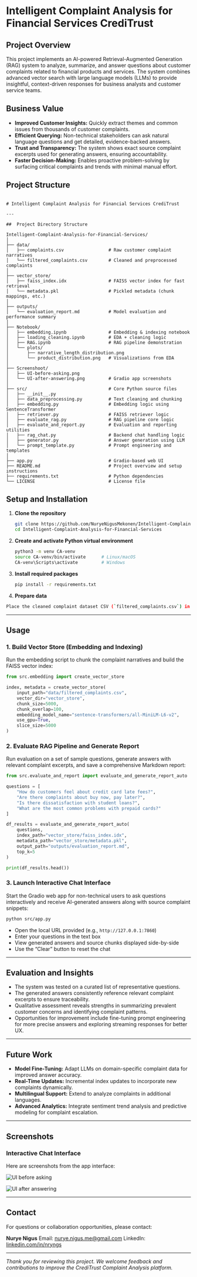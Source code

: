 # Intelligent Complaint Analysis for Financial Services CrediTrust

## Project Overview

This project implements an AI-powered Retrieval-Augmented Generation (RAG) system to analyze, summarize, and answer questions about customer complaints related to financial products and services. The system combines advanced vector search with large language models (LLMs) to provide insightful, context-driven responses for business analysts and customer service teams.



## Business Value

- **Improved Customer Insights:** Quickly extract themes and common issues from thousands of customer complaints.  
- **Efficient Querying:** Non-technical stakeholders can ask natural language questions and get detailed, evidence-backed answers.  
- **Trust and Transparency:** The system shows exact source complaint excerpts used for generating answers, ensuring accountability.  
- **Faster Decision-Making:** Enables proactive problem-solving by surfacing critical complaints and trends with minimal manual effort.



## Project Structure

```

# Intelligent Complaint Analysis for Financial Services CrediTrust

---

##  Project Directory Structure

Intelligent-Complaint-Analysis-for-Financial-Services/
│
├── data/  
│   ├── complaints.csv                 # Raw customer complaint narratives
│   └── filtered_complaints.csv        # Cleaned and preprocessed complaints
│
├── vector_store/
│   ├── faiss_index.idx                # FAISS vector index for fast retrieval
│   └── metadata.pkl                   # Pickled metadata (chunk mappings, etc.)
│
├── outputs/
│   └── evaluation_report.md           # Model evaluation and performance summary
│
├── Notebook/
│   ├── embedding.ipynb                # Embedding & indexing notebook
│   ├── loading_cleaning.ipynb         # EDA + cleaning logic
│   ├── RAG.ipynb                      # RAG pipeline demonstration
│   └── plots/
│       ├── narrative_length_distribution.png
│       └── product_distribution.png   # Visualizations from EDA
│
├── Screenshoot/
│   ├── UI-before-asking.png
│   └── UI-after-answering.png         # Gradio app screenshots
│
├── src/                               # Core Python source files
│   ├── __init__.py
│   ├── data_preprocessing.py          # Text cleaning and chunking
│   ├── embedding.py                   # Embedding logic using SentenceTransformer
│   ├── retriever.py                   # FAISS retriever logic
│   ├── evaluate_rag.py                # RAG pipeline core logic
│   ├── evaluate_and_report.py         # Evaluation and reporting utilities
│   ├── rag_chat.py                    # Backend chat handling logic
│   ├── generator.py                   # Answer generation using LLM
│   └── prompt_template.py             # Prompt engineering and templates
│
├── app.py                             # Gradio-based web UI
├── README.md                          # Project overview and setup instructions
├── requirements.txt                   # Python dependencies
└── LICENSE                            # License file

```

## Setup and Installation

1. **Clone the repository**

   ```bash
   git clone https://github.com/NuryeNigusMekonen/Intelligent-Complaint-Analysis-for-Financial-Services.git
   cd Intelligent-Complaint-Analysis-for-Financial-Services
   ```

2. **Create and activate Python virtual environment**

   ```bash
   python3 -m venv CA-venv
   source CA-venv/bin/activate      # Linux/macOS
   CA-venv\Scripts\activate         # Windows
   ```

3. **Install required packages**

   ```bash
   pip install -r requirements.txt
   ```

4. **Prepare data**
 
 ```bash
Place the cleaned complaint dataset CSV (`filtered_complaints.csv`) in the `data/` folder.
```
---

## Usage

### 1. Build Vector Store (Embedding and Indexing)

Run the embedding script to chunk the complaint narratives and build the FAISS vector index:

```python
from src.embedding import create_vector_store

index, metadata = create_vector_store(
    input_path="data/filtered_complaints.csv",
    vector_dir="vector_store",
    chunk_size=5000,
    chunk_overlap=100,
    embedding_model_name="sentence-transformers/all-MiniLM-L6-v2",
    use_gpu=True,
    slice_size=5000
)
```

### 2. Evaluate RAG Pipeline and Generate Report

Run evaluation on a set of sample questions, generate answers with relevant complaint excerpts, and save a comprehensive Markdown report:

```python
from src.evaluate_and_report import evaluate_and_generate_report_auto

questions = [
    "How do customers feel about credit card late fees?",
    "Are there complaints about buy now, pay later?",
    "Is there dissatisfaction with student loans?",
    "What are the most common problems with prepaid cards?"
]

df_results = evaluate_and_generate_report_auto(
    questions,
    index_path="vector_store/faiss_index.idx",
    metadata_path="vector_store/metadata.pkl",
    output_path="outputs/evaluation_report.md",
    top_k=5
)

print(df_results.head())
```

### 3. Launch Interactive Chat Interface

Start the Gradio web app for non-technical users to ask questions interactively and receive AI-generated answers along with source complaint snippets:

```bash
python src/app.py
```

* Open the local URL provided (e.g., `http://127.0.0.1:7860`)
* Enter your questions in the text box
* View generated answers and source chunks displayed side-by-side
* Use the “Clear” button to reset the chat

---

## Evaluation and Insights

* The system was tested on a curated list of representative questions.
* The generated answers consistently reference relevant complaint excerpts to ensure traceability.
* Qualitative assessment reveals strengths in summarizing prevalent customer concerns and identifying complaint patterns.
* Opportunities for improvement include fine-tuning prompt engineering for more precise answers and exploring streaming responses for better UX.

---

## Future Work

* **Model Fine-Tuning:** Adapt LLMs on domain-specific complaint data for improved answer accuracy.
* **Real-Time Updates:** Incremental index updates to incorporate new complaints dynamically.
* **Multilingual Support:** Extend to analyze complaints in additional languages.
* **Advanced Analytics:** Integrate sentiment trend analysis and predictive modeling for complaint escalation.

---

## Screenshots

### Interactive Chat Interface

Here are screenshots from the app interface:

![UI before asking](screanshoot/UI-before-asking.png "CrediTrust Chat Interface")

![UI after answering](screanshoot/UI-after-answering.png "CrediTrust Chat Interface")

---

## Contact

For questions or collaboration opportunities, please contact:

**Nurye Nigus**
Email: [nurye.nigus.me@gmail.com](mailto:nurye.nigus.me@gmail.com)
LinkedIn: [linkedin.com/in/nryngs](https://linkedin.com/in/nryngs)

---

*Thank you for reviewing this project. We welcome feedback and contributions to improve the CrediTrust Complaint Analysis platform.*

```

